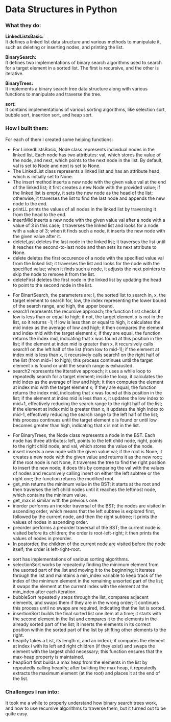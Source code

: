 # Data Structures in Python

### What they do:

**LinkedListsBasic:**<br/>
It defines a linked list data structure and various methods to manipulate it, such as deleting or inserting nodes, and printing the list.<br />

**BinarySearch:**<br/>
It defines two implementations of binary search algorithms used to search for a target element in a sorted list. The first is recursive, and the other is iterative.

**BinaryTrees:**<br/>
It implements a binary search tree data structure along with various functions to manipulate and traverse the tree.

**sort:**<br/>
It contains implementations of various sorting algorithms, like selection sort, bubble sort, insertion sort, and heap sort.

### How I built them:

For each of them I created some helping functions:
- For LinkedListsBasic, Node class represents individual nodes in the linked list. Each node has two attributes: val, which stores the value of the node, and next, which points to the next node in the list. By default, val is set to Node and next is set to None.
- The LinkedList class represents a linked list and has an attribute head, which is initially set to None.
- The insert method inserts a new node with the given value val at the end of the linked list; it first creates a new Node with the provided value; if the linked list is empty, it sets the new node as the head of the list; otherwise, it traverses the list to find the last node and appends the new node to the end.
- printLL prints the values of all nodes in the linked list by traversing it from the head to the end.
- insertMid inserts a new node with the given value val after a node with a value of 3 in this case; it traverses the linked list and looks for a node with a value of 3; when it finds such a node, it inserts the new node with the given value after it.
- deleteLast deletes the last node in the linked list; it traverses the list until it reaches the second-to-last node and then sets its next attribute to None.
- delete deletes the first occurence of a node with the specified value val from the linked list; it traverses the list and looks for the node with the specified value; when it finds such a node, it adjusts the next pointers to skip the node to remove it from the list.
- deleteFirst deletes the first node in the linked list by updating the head to point to the second node in the list.
<!-- -->
- For BinartSearch, the parameters are: l, the sorted list to search in, x, the target element to search for, low, the index representing the lower bound of the search range, and high, the upper bound.
- search1 represents the recursive approach; the function first checks if low is less than or equal to high; if not, the target element x is not in the list, so it returns -1; if low is less than or equal to high, it calculates the mid index as the average of low and high; it then compares the element and index mid with the target element x; if they are equal, the function returns the index mid, indicating that x was found at this position in the list; if the element at index mid is greater than x, it recursively calls search1 on the left half of the list (from low to mid-1); if the element at index mid is less than x, it recursively calls search1 on the right half of the list (from mid+1 to high); this process continues until the target element x is found or until the search range is exhausted.
- search2 represents the itterative approach; it uses a while loop to repeatedly search for a target element; inside the loop, it calculates the mid index as the average of low and high; it then computes the element at index mid with the target element x; if they are equal, the function returns the index mid, indicating that x was found at this position in the list; if the element at index mid is less than x, it updates the low index to mid+1, effectively reducing the search range to the right half of the list; if the element at index mid is greater than x, it updates the high index to mid-1, effectively reducing the search range to the left half of the list; this process continues until the target element x is found or until low becomes greater than high, indicating that x is not in the list.
<!-- -->
- For BinaryTrees, the Node class represents a node in the BST. Each node has three attributes: left, points to the left child node, right, points to the right child node, and val, which stores the value of the node.
- insert inserts a new node with the given value val; if the root is None, it creates a new node with the given value and returns it as the new root; if the root node is not None, it traverses the tree to find the right position to insert the new node; it does this by comparing the val with the values of nodes and recursively calling insert on either the left subtree or the right one; the function returns the modified root.
- get_min returns the minimum value in the BST; it starts at the root and then traverses the left child nodes until it reaches the leftmost node, which contains the minimum value.
- get_max is similar with the previous one.
- inorder performs an inorder traversal of the BST; the nodes are visited in ascending order, which means that the left subtree is explored first, followed by the current node, and then the right subtree; it prints the values of nodes in ascending order.
- preorder performs a preorder traversal of the BST; the current node is visited before its children; the order is root-left-right; it then prints the values of nodes in preorder.
- In postorder, the children of the current node are visited before the node itself; the order is left-right-root.
<!-- -->
- sort has implementations of various sorting algorithms.
- selectionSort works by repeatedly finding the minimum element from the usorted part of the list and moving it to the beginning; it iterates through the list and maintains a min_index variable to keep track of the index of the minimum element in the remaining unsorted part of the list; it swaps the element at the current index with the element at the min_index after each iteration.
- bubbleSort repeatedly steps through the list, compares adjacent elements, and swaps them if they are in the wrong order; it continues this process until no swaps are required, indicating that the list is sorted.
- insertionSort builds the final sorted list one item at a time; it starts with the second element in the list and compares it to the elements in the already sorted part of the list; it inserts the elements in its correct position within the sorted part of the list by shifting other elements to the right.
- heapify takes a List, its length n, and an index i; it compares the element at index i with its left and right children (if they exist) and swaps the element with the largest child necessary; this function ensures that the max-heap property is maintained.
- heapSort first builds a max heap from the elements in the list by repeatedly calling heapify; after building the max heap, it repeatedly extracts the maximum element (at the root) and places it at the end of the list.

### Challenges I ran into:

It took me a while to properly understand how binary search trees work, and how to use recursive algorithms to traverse them, but it turned out to be quite easy.
